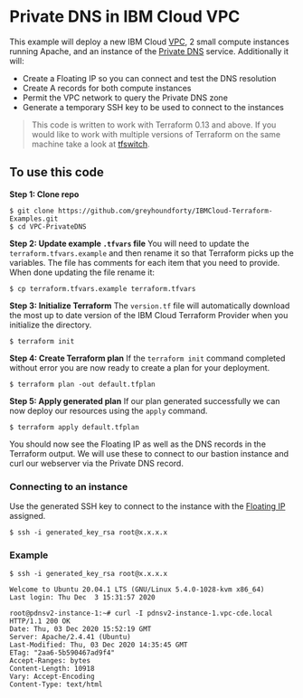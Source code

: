 # Private DNS in IBM Cloud VPC
This example will deploy a new IBM Cloud [VPC](https://cloud.ibm.com/docs/vpc?topic=vpc-about-vpc), 2 small compute instances running Apache, and an instance of the [Private DNS](https://cloud.ibm.com/docs/dns-svcs?topic=dns-svcs-about-dns-services) service. Additionally it will:
 - Create a Floating IP so you can connect and test the DNS resolution 
 - Create A records for both compute instances 
 - Permit the VPC network to query the Private DNS zone 
 - Generate a temporary SSH key to be used to connect to the instances

> This code is written to work with Terraform 0.13 and above. If you would like to work with multiple versions of Terraform on the same machine take a look at [tfswitch](https://github.com/warrensbox/terraform-switcher).

## To use this code
**Step 1: Clone repo**

```shell
$ git clone https://github.com/greyhoundforty/IBMCloud-Terraform-Examples.git
$ cd VPC-PrivateDNS
```

**Step 2: Update example `.tfvars` file**
You will need to update the `terraform.tfvars.example` and then rename it so that Terraform picks up the variables. The file has comments for each item that you need to provide. When done updating the file rename it:

```shell
$ cp terraform.tfvars.example terraform.tfvars
```

**Step 3: Initialize Terraform**
The `version.tf` file will automatically download the most up to date version of the IBM Cloud Terraform Provider when you initialize the directory.

```shell
$ terraform init
```

**Step 4: Create Terraform plan**
If the `terraform init` command completed without error you are now ready to create a plan for your deployment.

```shell
$ terraform plan -out default.tfplan
```

**Step 5: Apply generated plan**
If our plan generated successfully we can now deploy our resources using the `apply` command.

```shell
$ terraform apply default.tfplan
```

You should now see the Floating IP as well as the DNS records in the Terraform output. We will use these to connect to our bastion instance and curl our webserver via the Private DNS record.

### Connecting to an instance
Use the generated SSH key to connect to the instance with the [Floating IP](https://cloud.ibm.com/docs/vpc?topic=vpc-about-networking-for-vpc#floating-ip-for-external-connectivity) assigned. 

```shell
$ ssh -i generated_key_rsa root@x.x.x.x
```

### Example 
```shell 
$ ssh -i generated_key_rsa root@x.x.x.x

Welcome to Ubuntu 20.04.1 LTS (GNU/Linux 5.4.0-1028-kvm x86_64)
Last login: Thu Dec  3 15:31:57 2020 

root@pdnsv2-instance-1:~# curl -I pdnsv2-instance-1.vpc-cde.local
HTTP/1.1 200 OK
Date: Thu, 03 Dec 2020 15:52:19 GMT
Server: Apache/2.4.41 (Ubuntu)
Last-Modified: Thu, 03 Dec 2020 14:35:45 GMT
ETag: "2aa6-5b590467ad9f4"
Accept-Ranges: bytes
Content-Length: 10918
Vary: Accept-Encoding
Content-Type: text/html
```